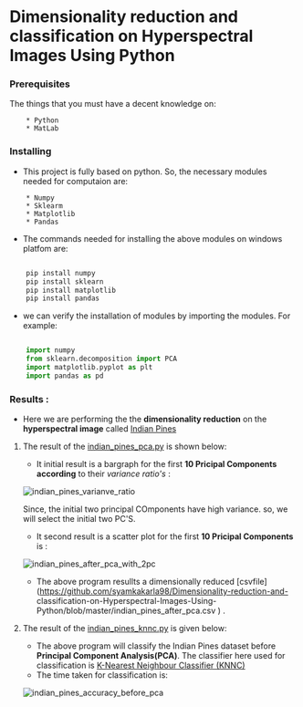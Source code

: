 # Dimensionality reduction and classification on Hyperspectral Images Using Python

### Prerequisites

The things that you must have a decent knowledge on: 
```
    * Python
    * MatLab
```

### Installing

* This project is fully based on python. So, the necessary modules needed for computaion are:
```
    * Numpy
    * Sklearm
    * Matplotlib
    * Pandas
```
* The commands needed for installing the above modules on windows platfom are:
```python

    pip install numpy
    pip install sklearn
    pip install matplotlib
    pip install pandas
```
* we can verify the installation of modules by  importing the modules. For example:
```python

    import numpy
    from sklearn.decomposition import PCA 
    import matplotlib.pyplot as plt
    import pandas as pd
```
### Results :

   * Here we are performing the the **dimensionality reduction**  on the **hyperspectral image** called [Indian Pines](http://www.ehu.eus/ccwintco/index.php/Hyperspectral_Remote_Sensing_Scenes)     

1. The result of the [indian_pines_pca.py](
https://github.com/syamkakarla98/Dimensionality-reduction-and-classification-on-Hyperspectral-Images-Using-Python/blob/master/indian_pines_after_pca.csv) is shown below:

     * It initial result is a bargraph for the first **10 Pricipal Components according** to their _variance ratio's_ :

      ![indian_pines_varianve_ratio](https://user-images.githubusercontent.com/36328597/41495831-56fff622-714e-11e8-87ab-731c11d14bab.JPG)
      
   Since, the initial two principal COmponents have high variance. so, we will select the initial two PC'S.
      
      * It second result is a scatter plot for the first **10 Pricipal Components** is :

      ![indian_pines_after_pca_with_2pc](https://user-images.githubusercontent.com/36328597/41495958-603d0baa-7151-11e8-9c7c-c7452b2fb6a8.JPG)


      * The above program resullts a dimensionally reduced [csvfile] (https://github.com/syamkakarla98/Dimensionality-reduction-and- classification-on-Hyperspectral-Images-Using-Python/blob/master/indian_pines_after_pca.csv ) .
 
2. The result of the [indian_pines_knnc.py](https://github.com/syamkakarla98/Dimensionality-reduction-and-classification-on-Hyperspectral-Images-Using-Python/blob/master/Indian_pines_knnc.py) is given below:

      * The above program will classify the Indian Pines dataset before **Principal Component Analysis(PCA)**. The classifier here used for classification is [K-Nearest Neighbour Classifier (KNNC)](http://scikitlearn.org/stable/auto_examples/neighbors/plot_classification.html)
      * The time taken for classification is:
      
   ![indian_pines_accuracy_before_pca](https://user-images.githubusercontent.com/36328597/41495844-97a3e31e-714e-11e8-8d63-4d786317b239.JPG)
